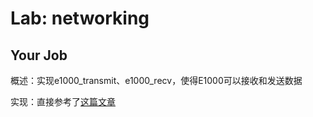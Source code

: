 # Lab: networking

## Your Job

概述：实现e1000_transmit、e1000_recv，使得E1000可以接收和发送数据

实现：直接参考了[这篇文章](https://blog.csdn.net/LostUnravel/article/details/121437373)